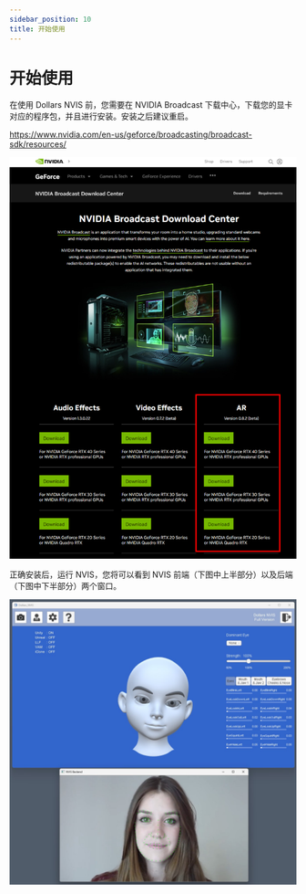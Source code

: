 ```yaml
---
sidebar_position: 10
title: 开始使用
---
```


# 开始使用

在使用 Dollars NVIS 前，您需要在 NVIDIA Broadcast 下载中心，下载您的显卡对应的程序包，并且进行安装。安装之后建议重启。

https://www.nvidia.com/en-us/geforce/broadcasting/broadcast-sdk/resources/

![](../img/2024_08_13_17_11_40.png)

正确安装后，运行 NVIS，您将可以看到 NVIS 前端（下图中上半部分）以及后端（下图中下半部分）两个窗口。

![](../img/2024_10_18_11_49_36.jpg)
